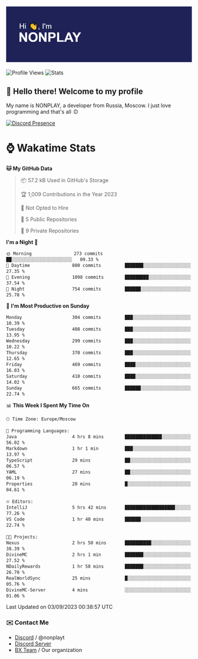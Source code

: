 ![Discord Presence](./header.png)
<br></br>
![Profile Views](https://komarev.com/ghpvc/?username=NONPLAYT&color=blue&style=for-the-badge)
![Stats](https://img.shields.io/badge/0%25-OPTIMIZED-orange?style=for-the-badge)


## :wave: Hello there! Welcome to my profile

My name is NONPLAY, a developer from Russia, Moscow. I just love programming and that's all :D

[![Discord Presence](https://lanyard.cnrad.dev/api/597087584090587177?showDisplayName=true)](https://discord.com/users/597087584090587177) 

# ⌚ Wakatime Stats

<!--START_SECTION:waka-->
**🐱 My GitHub Data** 

> 📦 57.2 kB Used in GitHub's Storage 
 > 
> 🏆 1,009 Contributions in the Year 2023
 > 
> 🚫 Not Opted to Hire
 > 
> 📜 5 Public Repositories 
 > 
> 🔑 9 Private Repositories 
 > 
**I'm a Night 🦉** 

```text
🌞 Morning                273 commits         ██░░░░░░░░░░░░░░░░░░░░░░░   09.33 % 
🌆 Daytime                800 commits         ███████░░░░░░░░░░░░░░░░░░   27.35 % 
🌃 Evening                1098 commits        █████████░░░░░░░░░░░░░░░░   37.54 % 
🌙 Night                  754 commits         ██████░░░░░░░░░░░░░░░░░░░   25.78 % 
```
📅 **I'm Most Productive on Sunday** 

```text
Monday                   304 commits         ███░░░░░░░░░░░░░░░░░░░░░░   10.39 % 
Tuesday                  408 commits         ███░░░░░░░░░░░░░░░░░░░░░░   13.95 % 
Wednesday                299 commits         ███░░░░░░░░░░░░░░░░░░░░░░   10.22 % 
Thursday                 370 commits         ███░░░░░░░░░░░░░░░░░░░░░░   12.65 % 
Friday                   469 commits         ████░░░░░░░░░░░░░░░░░░░░░   16.03 % 
Saturday                 410 commits         ████░░░░░░░░░░░░░░░░░░░░░   14.02 % 
Sunday                   665 commits         ██████░░░░░░░░░░░░░░░░░░░   22.74 % 
```


📊 **This Week I Spent My Time On** 

```text
🕑︎ Time Zone: Europe/Moscow

💬 Programming Languages: 
Java                     4 hrs 8 mins        ██████████████░░░░░░░░░░░   56.02 % 
Markdown                 1 hr 1 min          ███░░░░░░░░░░░░░░░░░░░░░░   13.97 % 
TypeScript               29 mins             ██░░░░░░░░░░░░░░░░░░░░░░░   06.57 % 
YAML                     27 mins             ██░░░░░░░░░░░░░░░░░░░░░░░   06.19 % 
Properties               20 mins             █░░░░░░░░░░░░░░░░░░░░░░░░   04.61 % 

🔥 Editors: 
IntelliJ                 5 hrs 42 mins       ███████████████████░░░░░░   77.26 % 
VS Code                  1 hr 40 mins        ██████░░░░░░░░░░░░░░░░░░░   22.74 % 

🐱‍💻 Projects: 
Nexus                    2 hrs 50 mins       ██████████░░░░░░░░░░░░░░░   38.39 % 
DivineMC                 2 hrs 1 min         ███████░░░░░░░░░░░░░░░░░░   27.52 % 
NDailyRewards            1 hr 58 mins        ███████░░░░░░░░░░░░░░░░░░   26.70 % 
RealWorldSync            25 mins             █░░░░░░░░░░░░░░░░░░░░░░░░   05.76 % 
DivineMC-Server          4 mins              ░░░░░░░░░░░░░░░░░░░░░░░░░   01.06 % 
```


 Last Updated on 03/09/2023 00:38:57 UTC
<!--END_SECTION:waka-->

### ✉️ Contact Me

- [Discord](https://discord.com/users/597087584090587177) / @nonplayt
- [Discord Server](https://discord.gg/p7cxhw7E2M)
- [BX Team](https://github.com/BX-Team) / Our organization
